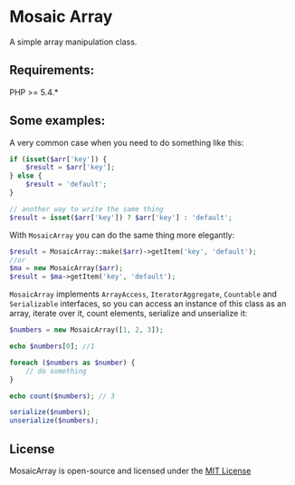 Mosaic Array
=============

A simple array manipulation class.

## Requirements:
PHP >= 5.4.*

## Some examples:

A very common case when you need to do something like this:

```php
if (isset($arr['key']) {
	$result = $arr['key'];
} else {
	$result = 'default';
}

// another way to write the same thing
$result = isset($arr['key']) ? $arr['key'] : 'default';
```

With `MosaicArray` you can do the same thing more elegantly:

```php
$result = MosaicArray::make($arr)->getItem('key', 'default');
//or
$ma = new MosaicArray($arr);
$result = $ma->getItem('key', 'default');
```
`MosaicArray` implements `ArrayAccess`, `IteratorAggregate`, `Countable` and `Serializable` interfaces, so you can access an instance of this class as an array, iterate over it, count elements, serialize and unserialize it:

```php
$numbers = new MosaicArray([1, 2, 3]);

echo $numbers[0]; //1

foreach ($numbers as $number) {
	// do something
}

echo count($numbers); // 3

serialize($numbers);
unserialize($numbers);
```

## License

MosaicArray is open-source and licensed under the [MIT License](https://github.com/mobileka/mosaiq-array/blob/master/license)

